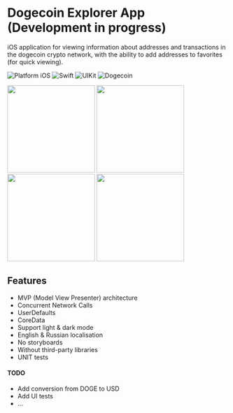 # Dogecoin Explorer App (Development in progress)

iOS application for viewing information about addresses and transactions in the dogecoin crypto network, with the ability to add addresses to favorites (for quick viewing).

![Platform iOS](https://img.shields.io/badge/platform-iOS-blue.svg)
![Swift](https://img.shields.io/badge/-Swift-orange.svg)
![UIKit](https://img.shields.io/badge/-UIKit-purple.svg)
![Dogecoin](https://img.shields.io/badge/-Dogecoin-yellow.svg)

<img src="https://github.com/032nnxkitty/DogeExplorerApp_iOS/blob/main/Screenshots/mainScreenDarkMode.PNG" width="200"> <img src="https://github.com/032nnxkitty/DogeExplorerApp_iOS/blob/main/Screenshots/addressInfoScreenDarkMode.PNG" width="200"> <img src="https://github.com/032nnxkitty/DogeExplorerApp_iOS/blob/main/Screenshots/transactionInfoScreenDarkMode.PNG" width="200"> <img src="https://github.com/032nnxkitty/DogeExplorerApp_iOS/blob/main/Screenshots/settingsScreenDarkMode.PNG" width="200"> 

## Features
- MVP (Model View Presenter) architecture
- Concurrent Network Calls
- UserDefaults
- CoreData
- Support light & dark mode
- English & Russian localisation 
- No storyboards
- Without third-party libraries
- UNIT tests

#### TODO
- Add conversion from DOGE to USD
- Add UI tests
- ...


